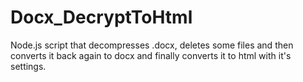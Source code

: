 # Docx_DecryptToHtml
Node.js script that decompresses .docx, deletes some files and then converts it back again to docx and finally converts it to html with it's settings.
